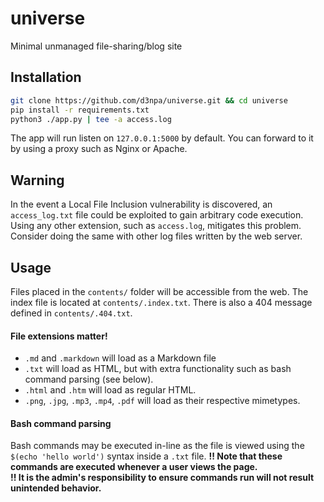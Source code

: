 # universe
Minimal unmanaged file-sharing/blog site

## Installation
```bash
git clone https://github.com/d3npa/universe.git && cd universe
pip install -r requirements.txt
python3 ./app.py | tee -a access.log
```
The app will run listen on `127.0.0.1:5000` by default.
You can forward to it by using a proxy such as Nginx or Apache.

## Warning
In the event a Local File Inclusion vulnerability is discovered, an `access_log.txt` file could be exploited to gain arbitrary code execution. Using any other extension, such as `access.log`, mitigates this problem. Consider doing the same with other log files written by the web server.

## Usage
Files placed in the `contents/` folder will be accessible from the web. 
The index file is located at `contents/.index.txt`.
There is also a 404 message defined in `contents/.404.txt`.

#### File extensions matter!
- `.md` and `.markdown` will load as a Markdown file
- `.txt` will load as HTML, but with extra functionality such as bash command parsing (see below).
- `.html` and `.htm` will load as regular HTML.
- `.png`, `.jpg`, `.mp3`, `.mp4`, `.pdf` will load as their respective mimetypes.

#### Bash command parsing
Bash commands may be executed in-line as the file is viewed using the `$(echo 'hello world')` syntax inside a `.txt` file. 
**!! Note that these commands are executed whenever a user views the page.**<br>
**!! It is the admin's responsibility to ensure commands run will not result unintended behavior.**

